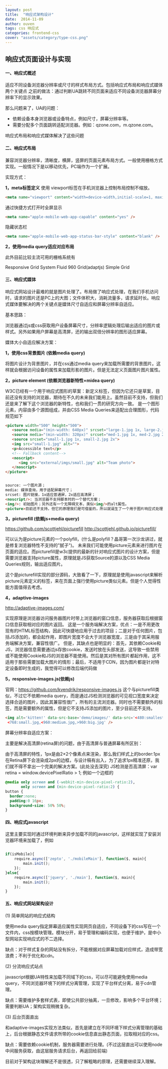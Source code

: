 ```yaml
---
layout: post
title:  "响应式架构设计"
date:  2014-11-09
author: ouven
tags: css 响应式
categories: frontend-css
cover: "assets/category/type-css.png"
---
```


## 响应式页面设计与实现

#### 一、响应式概述

适应不同设备浏览器分辨率或尺寸的样式布局方式。包括响应式布局和响应式媒体两个关键点
    之前的做法：通过判断UA跳转不同页面来适应不同设备浏览器屏幕分辨率下的显示效果。

那么问题来了，UA的问题：

- 依赖设备本身浏览器或设备特点，例如尺寸，屏幕分辨率等。
- 需要分配多个页面跳转适配浏览器。例如：qzone.com，m.qzone.com。

响应式布局和响应式媒体解决了这些问题

#### 二、响应式布局

兼容浏览器分辨率，清晰度，横屏，竖屏的页面元素布局方式。一般使用栅格方式实现。一般情况下是以移动优先，PC端作为一个扩展。

实现方式：
    
__1，meta标签定义__
使用 viewport标签在手机浏览器上控制布局控制不缩放。
    
```html
<meta name="viewport" content="width=device-width,initial-scale=1, maximum-scale=1" />
```

通过快捷方式打开时全屏显示

```html
<meta name="apple-mobile-web-app-capable" content="yes" />
```

  隐藏状态栏
  
```html
<meta name="apple-mobile-web-app-status-bar-style" content="blank" />
```

__2，使用media query适应对应布局__
       
此外目前比较主流可用的栅格系统有

Responsive Grid System
Fluid 960 Grid(adaptjs)
Simple Grid

#### 三、响应式媒体

响应式网站设计最难的就是图片处理了。布局做了响应式处理，在我们手机访问时，请求的图片还是PC上的大图；文件体积大，消耗流量多，请求延时长。响应式媒体要解决的两个关键点是媒体尺寸自适应和屏幕分辨率自适应。

基本思路：

浏览器通过js或css获取用户设备屏幕尺寸，分辨率逻辑处理后输出适应的图片或样式。另外如果用户屏幕是高清屏，还的输出双倍分辨率的图形适应屏幕。

媒体大小自适应解决方案：

__1，使用css背景图片 (依赖media query)__

将图片设计为背景图片，并在css通过media query来加载所需要的背景图片。这样就会根据访问设备的属性来加载形影的图片。但是无法定义页面图片图片属性。
   
__2，picture element (依赖浏览器新特性+midea query)__

W3C已经有一个用于响应式图形的草案：新定义标签<picture>，但因为它还只是草案，目前还没有支持的浏览器，期待在不久的未来我们能用上。虽然目前不支持，但我们还是来了解下这个浏览器的新特性，也和我们一贯的研究方向一致。
<picture>是一个图形元素，内容由多个源图组成，并由CSS Media Queries来适配出合理图形，代码规范如下
 
```html
<picture width="500" height="500">
   <source media="(min-width: 640px)" srcset="large-1.jpg 1x, large-2.jpg 2x">
   <source media="(min-width: 320px)" srcset="med-1.jpg 1x, med-2.jpg 2x">
   <source srcset="small-1.jpg 1x, small-2.jpg 2x">
   <img src="small-1.jpg" alt="">
   <p>Accessible text</p>
   <!-- Fallback content-->
   <noscript>
      <img src="external/imgs/small.jpg" alt="Team photo">
   </noscript>
</picture>


source: 一个图片源；
media: 媒体查询，用于适配屏幕尺寸；
srcset: 图片链接，1x适应普通屏，2x适应高清屏；
<noscript/>: 当浏览器不支持脚本时的一个替代方案；
<img/>: 初始图片；另外还有一个无障碍文本，类似<img/>的alt属性。
<picture>目前还不支持，但它的原理我们是可借鉴的，所以就诞生了一个用于图片响应式处理的类库picturefill
```

__3，picturefill (依赖js+media query)__

https://github.com/scottjehl/picturefill
http://scottjehl.github.io/picturefill/
  
可以认为是picture元素的一个polyfill，(什么是polyfill？晶哥第一次沙龙讲过，就是修复浏览器特性不支持的"腻子")。
未来我们可能使用picture元素来进行图片在页面的适应。而picturefill是w3c提供的最新的针对响应式图片的设计方案，但是需要浏览器支持picture属性，原理就是JS获取Source的源以及CSS Media Queries规则，输出适应图片。
    
这个是picturefill实现的部分源码，大致看了一下，原理就是使用javascript来解析picture元素定义的标签，来在页面上强行使用picture类似元素。但是个人觉得性能方面值得去考虑。

__4，adaptive-images__

http://adaptive-images.com/

实现原理是浏览器访问服务器图片时带上浏览器的窗口信息，服务器获取后根据窗口信息获取相对应的图片返回。
这是一个服务端解决方案，优点：一是不用更改现有的HTML标签结构，因此可快捷地应用于过去的项目；二是对于任何图片，包括JS添加的，都会起作用，即图片宽度不会大于浏览器宽度，三是由于其采用服务端解决方案，兼容性很广。
    但是，其缺点也是明显的：首先，其依赖Cookie和JS，浏览器信息需要通过js存放cookie，发送时放在头部发送，这导致一些禁用或不能使用Cookie和JS的浏览器不能使用。然后是其对所有图片都起作用，这不适用于那些需要加载大图片的情形；最后，不适用于CDN，因为图片都是针对特定设备即时生成的，我觉得可以修改后端代码做


__5，responsive-images.js(依赖js)__

   官网：https://github.com/kvendrik/responsive-images.js
   这个与picturefill类似，不过它不依赖media query，而是通过JS检测浏览器的可见视口宽度来决定选择合适的图片，因此其兼容性很广，所有的主流浏览器。同时也不需要额外的标签，而是需要额外的属性，但是它不支持JS添加的图片，至少目前还不支持。
 
```html
<img alt='kitten!' data-src-base='demo/images/' data-src='<480:smallest.jpg,
 <768:small.jpg,<960:medium.jpg,>960:big.jpg' />
```

屏幕分辨率自适应方案：

主要是解决高清屏(retina屏)的问题，由于高清屏与普通屏幕有所区别：
    
由于高清屏的特性，1px是由2×2个像素点来渲染，那么我们样式上的border:1px在Retina屏下会渲染成2px的边框，与设计稿有出入，为了追求1px精准还原，我们就不得不拿出一个完美的解决方案。(此处没去深究)
   JS检测是否高清屏：var retina = window.devicePixelRatio > 1;
    例如一个边框的
    
```css
@media only screen and (-webkit-min-device-pixel-ratio:2),
       only screen and (min-device-pixel-ratio:2) {
button {
  border:none;
  padding:0 16px;
  background-size: 50% 50%;
}
```

#### 四、响应式javascript

这里主要实现时通过环境判断来异步加载不同的javascript，这样就实现了安装浏览器环境来加载了，例如

```javascript

if(isMobile){
    require.async(['zepto', './mobileMain'], function($, main){
        main.init();
    });
}else{
    require.async(['jquery', './main'], function($, main){
        main.init();
    });
}

```

#### 五、响应式网站架构设计

(1) 简单网站的响应式结构

使用media query指定屏幕适应属性实现网页自适应，不同设备下的css写在一个文件内，css按模块管理。模块分开，易于管理和编码实现，也便于维护，是中小型网站实现响应式的不二选择。

缺点：对于样式复杂的网站没有拆分，不能根据对应屏幕加载对应样式，造成带宽浪费；不利于优化和cdn。


(2) 分流响应式站点

javascript根据UA特性来加载不同域下的css，可以尽可能避免使用media query，不同浏览器环境下的样式分离管理，实现了平台样式分离，易于cdn管理。

缺点：需要维护多套样式表，即使公共部分抽离，一旦修改，影响多个平台环境；需要判断UA；架构实现稍微复杂。
    
(3) 后台页面直出

和adaptive-images实现方法类似，首先是建立在不同环境下样式分离管理的基础上，后台根据静态文件请求所带的cookie信息直出静态页面，拉取相对应的css。

缺点：需要依赖cookie机制，服务器需要进行处理。(不过这层直出可以使用node中间服务获取，由这层服务请求后台，再返回给前端)

目前对于架构这块理解还不是很透，只了解粗略的原理，还需要继续深入理解。
    

   




